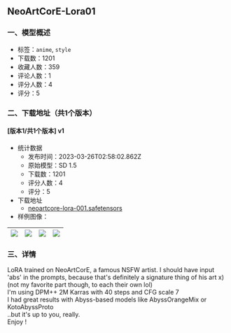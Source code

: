 ## NeoArtCorE-Lora01
### 一、模型概述

- 标签：`anime`, `style`
- 下载数：1201
- 收藏人数：359
- 评论人数：1
- 评分人数：4
- 评分：5

### 二、下载地址（共1个版本）

#### [版本1/共1个版本] v1

- 统计数据
  - 发布时间：2023-03-26T02:58:02.862Z
  - 原始模型：SD 1.5
  - 下载数：1201
  - 评分人数：4
  - 评分：5
- 下载地址
  - [neoartcore-lora-001.safetensors](https://civitai.com/api/download/models/18644)
- 样例图像：

| <img src="https://image.civitai.com/xG1nkqKTMzGDvpLrqFT7WA/234c6e4f-0c32-4d1b-37c6-9fecef391b00/width=450/193274.jpeg" /> | <img src="https://image.civitai.com/xG1nkqKTMzGDvpLrqFT7WA/7030a3c0-8ea9-4b33-e2c9-5b7aa2628900/width=450/193278.jpeg" /> | <img src="https://image.civitai.com/xG1nkqKTMzGDvpLrqFT7WA/825a2ecd-6068-417c-6588-f96606b1e600/width=450/193275.jpeg" /> | <img src="https://image.civitai.com/xG1nkqKTMzGDvpLrqFT7WA/cc712f9d-df4e-4d00-3de0-eca30527b200/width=450/193272.jpeg" /> |
| ---- | ---- | ---- | ---- |


### 三、详情
<p>LoRA trained on NeoArtCorE, a famous NSFW artist. I should have input 'abs' in the prompts, because that's definitely a signature thing of his art x) (not my favorite part though, to each their own lol)<br />I'm using DPM++ 2M Karras with 40 steps and CFG scale 7<br />I had great results with Abyss-based models like AbyssOrangeMix or KotoAbyssProto<br />..but it's up to you, really.<br />Enjoy !</p>